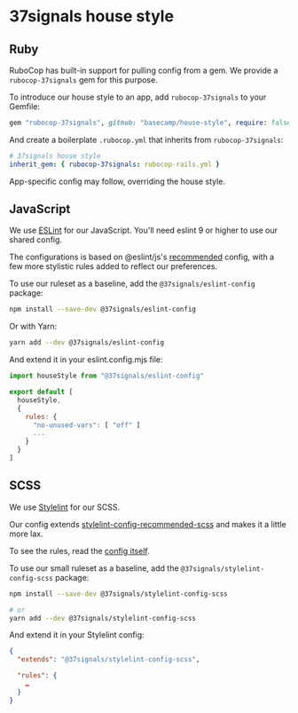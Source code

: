 # 37signals house style

## Ruby

RuboCop has built-in support for pulling config from a gem. We provide a
`rubocop-37signals` gem for this purpose.

To introduce our house style to an app, add `rubocop-37signals` to your Gemfile:
```ruby
gem "rubocop-37signals", github: "basecamp/house-style", require: false
```

And create a boilerplate `.rubocop.yml` that inherits from `rubocop-37signals`:
```yaml
# 37signals house style
inherit_gem: { rubocop-37signals: rubocop-rails.yml }
```

App-specific config may follow, overriding the house style.

## JavaScript

We use [ESLint](https://eslint.org) for our JavaScript. You'll need eslint 9 or higher to use our shared config.

The configurations is based on @eslint/js's [recommended](https://github.com/eslint/eslint/blob/main/packages/js/src/configs/eslint-recommended.js) config,
with a few more stylistic rules added to reflect our preferences.

To use our ruleset as a baseline, add the `@37signals/eslint-config` package:

```bash
npm install --save-dev @37signals/eslint-config
```

Or with Yarn:

```bash
yarn add --dev @37signals/eslint-config
```

And extend it in your eslint.config.mjs file:

```js
import houseStyle from "@37signals/eslint-config"

export default [
  houseStyle,
  {
    rules: {
      "no-unused-vars": [ "off" ]
      ...
    }
  }
]

```

## SCSS

We use [Stylelint](https://stylelint.io) for our SCSS.

Our config extends [stylelint-config-recommended-scss](https://github.com/stylelint-scss/stylelint-config-recommended-scss) and makes it a little more lax.

To see the rules, read the [config itself](/stylelint-config-scss/index.js).

To use our small ruleset as a baseline, add the `@37signals/stylelint-config-scss` package:
```bash
npm install --save-dev @37signals/stylelint-config-scss

# or
yarn add --dev @37signals/stylelint-config-scss
```
And extend it in your Stylelint config:
```json
{
  "extends": "@37signals/stylelint-config-scss",

  "rules": {
    …
  }
}
```
